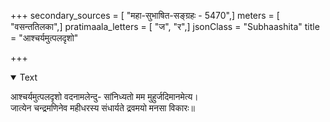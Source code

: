 +++
secondary_sources = [ "महा-सुभाषित-सङ्ग्रहः - 5470",]
meters = [ "वसन्ततिलका",]
pratimaala_letters = [ "ज", "र",]
jsonClass = "Subhaashita"
title = "आश्चर्यमुत्पलदृशो"

+++

<details open><summary>Text</summary>

आश्चर्यमुत्पलदृशो वदनामलेन्दु- सांनिध्यतो मम मुहुर्जदिमानमेत्य।  
जात्येन चन्द्रमणिनेव महीधरस्य संधार्यते द्रवमयो मनसा विकारः॥
</details>
